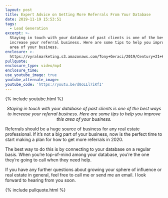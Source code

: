 ```yaml
---
layout: post
title: Expert Advice on Getting More Referrals From Your Database
date: 2019-11-19 15:53:51
tags:
  - Lead Generation
excerpt: >-
  Staying in touch with your database of past clients is one of the best ways to
  increase your referral business. Here are some tips to help you improve this
  area of your business.
enclosure: >-
  https://vyralmarketing.s3.amazonaws.com/Tony+Geraci/2019/Century+21+HomeStar+_+How+to+Get+More+Referral+From+Your+Database+in+2020.mp4
pullquote:
enclosure_type: video/mp4
enclosure_time:
use_youtube_image: true
youtube_alternate_image:
youtube_code: 'https://youtu.be/d0oLLl7iKfI'
---
```


{% include youtube.html %}

<p style="text-align: center;"><em>Staying in touch with your database of past clients is one of the best ways to increase your referral business. Here are some tips to help you improve this area of your business.</em></p>

Referrals should be a huge source of business for any real estate professional. If it’s not a big part of your business, now is the perfect time to start making a plan for how to get more referrals in 2020.

The best way to do this is by connecting to your database on a regular basis. When you’re top-of-mind among your database, you’re the one they’re going to call when they need help.

If you have any further questions about growing your sphere of influence or real estate in general, feel free to call me or send me an email. I look forward to hearing from you soon.

{% include pullquote.html %}